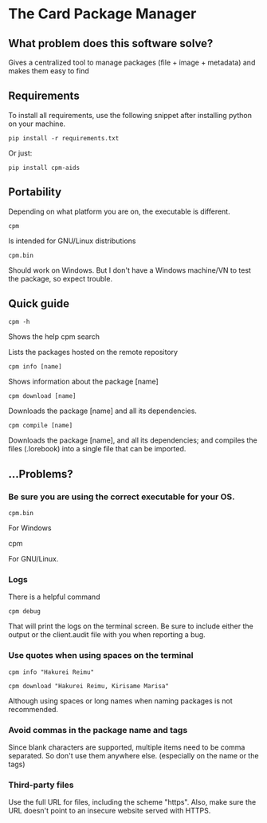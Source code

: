The Card Package Manager 
===========================

## What problem does this software solve?
Gives a centralized tool to manage packages (file + image + metadata) and makes them easy to find
  
## Requirements
To install all requirements, use the following snippet after installing python on your machine.

    pip install -r requirements.txt

Or just:

    pip install cpm-aids

## Portability

Depending on what platform you are on, the executable is different.

    cpm

Is intended for GNU/Linux distributions

    cpm.bin

Should work on Windows. But I don't have a Windows machine/VN to test the package, so expect trouble.

## Quick guide

    cpm -h

Shows the help
    cpm search

Lists the packages hosted on the remote repository

    cpm info [name]

Shows information about the package [name]


    cpm download [name]

Downloads the package [name] and all its dependencies.

    cpm compile [name]

Downloads the package [name], and all its dependencies; and compiles the files (.lorebook) into a single file that can be imported.

## ...Problems?
### Be sure you are using the correct executable for your OS.

    cpm.bin

For Windows

   cpm

For GNU/Linux.

### Logs
There is a helpful command

    cpm debug

That will print the logs on the terminal screen. Be sure to include either the output or the client.audit file with you when reporting a bug.

### Use quotes when using spaces on the terminal

    cpm info "Hakurei Reimu"

    cpm download "Hakurei Reimu, Kirisame Marisa"

Although using spaces or long names when naming packages is not recommended.

### Avoid commas in the package name and tags
Since blank characters are supported, multiple items need to be comma separated. So don't use them anywhere else. (especially on the name or the tags)

### Third-party files
 Use the full URL for files, including the scheme "https". Also, make sure the URL doesn't point to an insecure website served with HTTPS.
